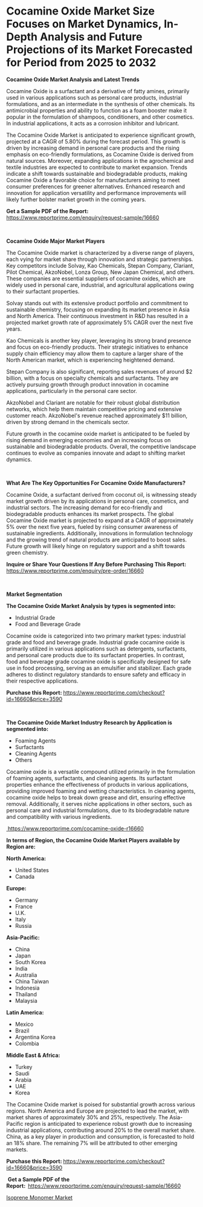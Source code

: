 <p><h1>Cocamine Oxide Market Size Focuses on Market Dynamics, In-Depth Analysis and Future Projections of its Market Forecasted for Period from 2025 to 2032</h1></p><p><strong>Cocamine Oxide Market Analysis and Latest Trends</strong></p>
<p><p>Cocamine Oxide is a surfactant and a derivative of fatty amines, primarily used in various applications such as personal care products, industrial formulations, and as an intermediate in the synthesis of other chemicals. Its antimicrobial properties and ability to function as a foam booster make it popular in the formulation of shampoos, conditioners, and other cosmetics. In industrial applications, it acts as a corrosion inhibitor and lubricant.</p><p>The Cocamine Oxide Market is anticipated to experience significant growth, projected at a CAGR of 5.80% during the forecast period. This growth is driven by increasing demand in personal care products and the rising emphasis on eco-friendly formulations, as Cocamine Oxide is derived from natural sources. Moreover, expanding applications in the agrochemical and textile industries are expected to contribute to market expansion. Trends indicate a shift towards sustainable and biodegradable products, making Cocamine Oxide a favorable choice for manufacturers aiming to meet consumer preferences for greener alternatives. Enhanced research and innovation for application versatility and performance improvements will likely further bolster market growth in the coming years.</p></p>
<p><strong>Get a Sample PDF of the Report:&nbsp;</strong> <a href="https://www.reportprime.com/enquiry/request-sample/16660?utm_campaign=3129&utm_medium=2&utm_source=Github&utm_content=ia&utm_term=18032025&utm_id=cocamine-oxide">https://www.reportprime.com/enquiry/request-sample/16660</a></p>
<p>&nbsp;</p>
<p><strong>Cocamine Oxide Major Market Players</strong></p>
<p><p>The Cocamine Oxide market is characterized by a diverse range of players, each vying for market share through innovation and strategic partnerships. Key competitors include Solvay, Kao Chemicals, Stepan Company, Clariant, Pilot Chemical, AkzoNobel, Lonza Group, New Japan Chemical, and others. These companies are essential suppliers of cocamine oxides, which are widely used in personal care, industrial, and agricultural applications owing to their surfactant properties.</p><p>Solvay stands out with its extensive product portfolio and commitment to sustainable chemistry, focusing on expanding its market presence in Asia and North America. Their continuous investment in R&D has resulted in a projected market growth rate of approximately 5% CAGR over the next five years.</p><p>Kao Chemicals is another key player, leveraging its strong brand presence and focus on eco-friendly products. Their strategic initiatives to enhance supply chain efficiency may allow them to capture a larger share of the North American market, which is experiencing heightened demand.</p><p>Stepan Company is also significant, reporting sales revenues of around $2 billion, with a focus on specialty chemicals and surfactants. They are actively pursuing growth through product innovation in cocamine applications, particularly in the personal care sector.</p><p>AkzoNobel and Clariant are notable for their robust global distribution networks, which help them maintain competitive pricing and extensive customer reach. AkzoNobel's revenue reached approximately $11 billion, driven by strong demand in the chemicals sector.</p><p>Future growth in the cocamine oxide market is anticipated to be fueled by rising demand in emerging economies and an increasing focus on sustainable and biodegradable products. Overall, the competitive landscape continues to evolve as companies innovate and adapt to shifting market dynamics.</p></p>
<p>&nbsp;</p>
<p><strong>What Are The Key Opportunities For Cocamine Oxide Manufacturers?</strong></p>
<p><p>Cocamine Oxide, a surfactant derived from coconut oil, is witnessing steady market growth driven by its applications in personal care, cosmetics, and industrial sectors. The increasing demand for eco-friendly and biodegradable products enhances its market prospects. The global Cocamine Oxide market is projected to expand at a CAGR of approximately 5% over the next five years, fueled by rising consumer awareness of sustainable ingredients. Additionally, innovations in formulation technology and the growing trend of natural products are anticipated to boost sales. Future growth will likely hinge on regulatory support and a shift towards green chemistry.</p></p>
<p><strong>Inquire or Share Your Questions If Any Before Purchasing This Report:</strong> <a href="https://www.reportprime.com/enquiry/pre-order/16660?utm_campaign=3129&utm_medium=2&utm_source=Github&utm_content=ia&utm_term=18032025&utm_id=cocamine-oxide">https://www.reportprime.com/enquiry/pre-order/16660</a></p>
<p>&nbsp;</p>
<p><strong>Market Segmentation</strong></p>
<p><strong>The Cocamine Oxide Market Analysis by types is segmented into:</strong></p>
<p><ul><li>Industrial Grade</li><li>Food and Beverage Grade</li></ul></p>
<p><p>Cocamine oxide is categorized into two primary market types: industrial grade and food and beverage grade. Industrial grade cocamine oxide is primarily utilized in various applications such as detergents, surfactants, and personal care products due to its surfactant properties. In contrast, food and beverage grade cocamine oxide is specifically designed for safe use in food processing, serving as an emulsifier and stabilizer. Each grade adheres to distinct regulatory standards to ensure safety and efficacy in their respective applications.</p></p>
<p><strong>Purchase this Report:&nbsp;</strong><a href="https://www.reportprime.com/checkout?id=16660&price=3590&utm_campaign=3129&utm_medium=2&utm_source=Github&utm_content=ia&utm_term=18032025&utm_id=cocamine-oxide">https://www.reportprime.com/checkout?id=16660&price=3590</a></p>
<p>&nbsp;</p>
<p><strong>The Cocamine Oxide Market Industry Research by Application is segmented into:</strong></p>
<p><ul><li>Foaming Agents</li><li>Surfactants</li><li>Cleaning Agents</li><li>Others</li></ul></p>
<p><p>Cocamine oxide is a versatile compound utilized primarily in the formulation of foaming agents, surfactants, and cleaning agents. Its surfactant properties enhance the effectiveness of products in various applications, providing improved foaming and wetting characteristics. In cleaning agents, cocamine oxide helps to break down grease and dirt, ensuring effective removal. Additionally, it serves niche applications in other sectors, such as personal care and industrial formulations, due to its biodegradable nature and compatibility with various ingredients.</p></p>
<p><a href="https://www.reportprime.com/cocamine-oxide-r16660?utm_campaign=3129&utm_medium=2&utm_source=Github&utm_content=ia&utm_term=18032025&utm_id=cocamine-oxide">&nbsp;https://www.reportprime.com/cocamine-oxide-r16660</a></p>
<p><strong>In terms of Region, the Cocamine Oxide Market Players available by Region are:</strong></p>
<p>
    <p> <strong> North America: </strong>
        <ul>
            <li>United States</li>
            <li>Canada</li>
        </ul>
        </p> 
    <p> <strong> Europe: </strong>
        <ul>
            <li>Germany</li>
            <li>France</li>
            <li>U.K.</li>
            <li>Italy</li>
            <li>Russia</li>
        </ul>
        </p> 
    <p> <strong> Asia-Pacific: </strong>
        <ul>
            <li>China</li>
            <li>Japan</li>
            <li>South Korea</li>
            <li>India</li>
            <li>Australia</li>
            <li>China Taiwan</li>
            <li>Indonesia</li>
            <li>Thailand</li>
            <li>Malaysia</li>
        </ul>
        </p> 
    <p> <strong> Latin America: </strong>
        <ul>
            <li>Mexico</li>
            <li>Brazil</li>
            <li>Argentina Korea</li>
            <li>Colombia</li>
        </ul>
        </p> 
    <p> <strong> Middle East & Africa: </strong>
        <ul>
            <li>Turkey</li>
            <li>Saudi</li>
            <li>Arabia</li>
            <li>UAE</li>
            <li>Korea</li>
        </ul>
    </p>
    </p>
<p><p>The Cocamine Oxide market is poised for substantial growth across various regions. North America and Europe are projected to lead the market, with market shares of approximately 30% and 25%, respectively. The Asia-Pacific region is anticipated to experience robust growth due to increasing industrial applications, contributing around 20% to the overall market share. China, as a key player in production and consumption, is forecasted to hold an 18% share. The remaining 7% will be attributed to other emerging markets.</p></p>
<p><strong>Purchase this Report: </strong><a href="https://www.reportprime.com/checkout?id=16660&price=3590&utm_campaign=3129&utm_medium=2&utm_source=Github&utm_content=ia&utm_term=18032025&utm_id=cocamine-oxide">https://www.reportprime.com/checkout?id=16660&price=3590</a></p>
<p>&nbsp;<strong>Get a Sample PDF of the Report:&nbsp;&nbsp;</strong><a href="https://www.reportprime.com/enquiry/request-sample/16660?utm_campaign=3129&utm_medium=2&utm_source=Github&utm_content=ia&utm_term=18032025&utm_id=cocamine-oxide">https://www.reportprime.com/enquiry/request-sample/16660</a></p>
<p><strong></strong></p>
<p><p><a href="https://github.com/zurubting/Market-Research-Report-List-1/blob/main/isoprene-monomer-market.md?utm_campaign=3129&utm_medium=2&utm_source=Github&utm_content=ia&utm_term=18032025&utm_id=cocamine-oxide">Isoprene Monomer Market</a></p></p>